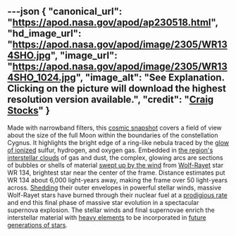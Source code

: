 ---json
{
  "canonical_url": "https://apod.nasa.gov/apod/ap230518.html",
  "hd_image_url": "https://apod.nasa.gov/apod/image/2305/WR134SHO.jpg",
  "image_url": "https://apod.nasa.gov/apod/image/2305/WR134SHO_1024.jpg",
  "image_alt": "See Explanation. Clicking on the picture will download the highest resolution version available.",
  "credit": "[Craig Stocks](https://www.facebook.com/craigstocksphotography/)"
}
---

Made with narrowband filters, this [cosmic snapshot](https://www.facebook.com/photo/?fbid=10223414230199977&set=a.3219810570180) covers a field of view about the size of the full Moon within the boundaries of the constellation Cygnus. It highlights the bright edge of a ring-like nebula traced by the [glow of ionized](https://www.cloudynights.com/topic/585450-ok-ill-ask-it-what-are-definitions-of-sho-and-hoo/) sulfur, hydrogen, and oxygen gas. Embedded in [the region's interstellar clouds](https://apod.nasa.gov/apod/ap220609.html) of gas and dust, the complex, glowing arcs are sections of bubbles or shells of material [swept up by the wind](https://apod.nasa.gov/apod/ap090915.html) from [Wolf-Rayet](https://apod.nasa.gov/apod/ap230318.html) star WR 134, brightest star near the center of the frame. Distance estimates put WR 134 about 6,000 light-years away, making the frame over 50 light-years across. [Shedding](http://adsabs.harvard.edu/abs/1995A&A...304..491E) their outer envelopes in powerful stellar winds, massive Wolf-Rayet stars have burned through their nuclear fuel at a [prodigious rate](http://chandra.harvard.edu/photo/2003/ngc6888/) and end this final phase of massive star evolution in a spectacular supernova explosion. The stellar winds and final supernovae enrich the interstellar material with [heavy elements](https://apod.nasa.gov/apod/ap011026.html) to be incorporated in [future generations of stars](https://apod.nasa.gov/apod/ap120517.html).
